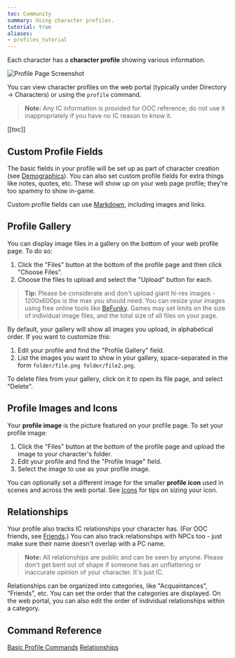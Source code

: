 ```yaml
---
toc: Community
summary: Using character profiles.
tutorial: true
aliases:
- profiles_tutorial
---
```


Each character has a **character profile** showing various information.  

![Profile Page Screenshot](https://aresmush.com/images/help-images/profile.png)

You can view character profiles on the web portal (typically under Directory -> Characters) or using the `profile` command.

> **Note:** Any IC information is provided for OOC reference; do not use it inappropriately if you have no IC reason to know it.

[[toc]]

## Custom Profile Fields

The basic fields in your profile will be set up as part of character creation (see [Demographics](/help/demographics)).  You can also set custom profile fields for extra things like notes, quotes, etc.  These will show up on your web page profile; they're too spammy to show in-game.

Custom profile fields can use [Markdown](/help/markdown), including images and links.

## Profile Gallery

You can display image files in a gallery on the bottom of your web profile page.  To do so:

1. Click the "Files" button at the bottom of the profile page and then click "Choose Files".  
2. Choose the files to upload and select the "Upload" button for each.

> **Tip:** Please be considerate and don't upload giant hi-res images - 1200x600px is the max you should need.  You can resize your images using free online tools like [BeFunky](https://www.befunky.com/create/).  Games may set limits on the size of individual image files, and the total size of all files on your page. 

By default, your gallery will show all images you upload, in alphabetical order.  If you want to customize this:

1. Edit your profile and find the "Profile Gallery" field.
2. List the images you want to show in your gallery, space-separated in the form `folder/file.png folder/file2.png`.

To delete files from your gallery, click on it to open its file page, and select "Delete".

## Profile Images and Icons

Your **profile image** is the picture featured on your profile page.  To set your profile image:

1. Click the "Files" button at the bottom of the profile page and upload the image to your character's folder.
2. Edit your profile and find the "Profile Image" field.
3. Select the image to use as your profile image.

You can optionally set a different image for the smaller **profile icon** used in scenes and across the web portal. See [Icons](/help/icons) for tips on sizing your icon.

## Relationships

Your profile also tracks IC relationships your character has.  (For OOC friends, see [Friends](/help/friends).) You can also track relationships with NPCs too - just make sure their name doesn't overlap with a PC name.

> **Note:**  All relationships are public and can be seen by anyone.  Please don't get bent out of shape if someone has an unflattering or inaccurate opinion of your character.  It's just IC.

Relationships can be organized into categories, like "Acquaintances", "Friends", etc.  You can set the order that the categories are displayed.  On the web portal, you can also edit the order of individual relationships within a category.

## Command Reference

[Basic Profile Commands](/help/profile)
[Relationships](/help/relationships)